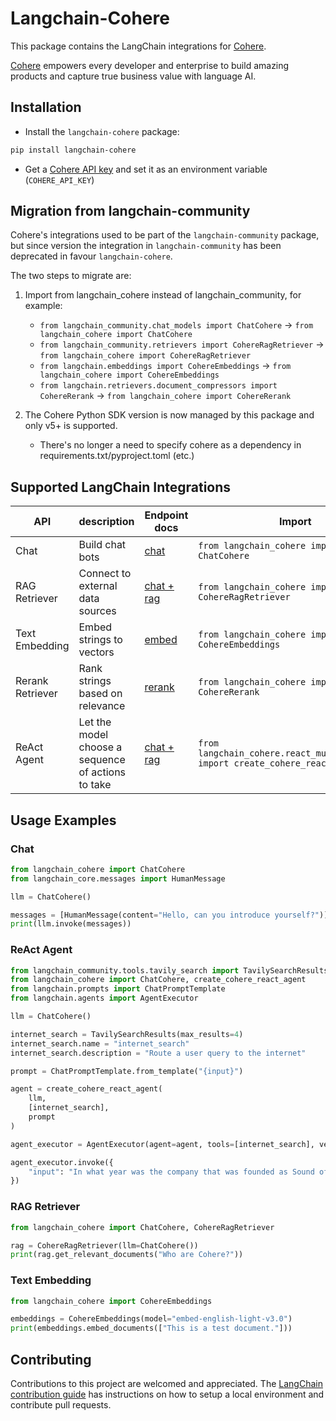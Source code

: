 # Langchain-Cohere

This package contains the LangChain integrations for [Cohere](https://cohere.com/).

[Cohere](https://cohere.com/) empowers every developer and enterprise to build amazing products and capture true business value with language AI.

## Installation
- Install the `langchain-cohere` package:
```bash
pip install langchain-cohere
```

- Get a [Cohere API key](https://cohere.com/) and set it as an environment variable (`COHERE_API_KEY`)

## Migration from langchain-community

Cohere's integrations used to be part of the `langchain-community` package, but since version the integration in `langchain-community` has been deprecated in favour `langchain-cohere`.

The two steps to migrate are:

1) Import from langchain_cohere instead of langchain_community, for example:
   * `from langchain_community.chat_models import ChatCohere` -> `from langchain_cohere import ChatCohere`
   * `from langchain_community.retrievers import CohereRagRetriever` -> `from langchain_cohere import CohereRagRetriever`
   * `from langchain.embeddings import CohereEmbeddings` -> `from langchain_cohere import CohereEmbeddings`
   * `from langchain.retrievers.document_compressors import CohereRerank` -> `from langchain_cohere import CohereRerank`

2) The Cohere Python SDK version is now managed by this package and only v5+ is supported.
   * There's no longer a need to specify cohere as a dependency in requirements.txt/pyproject.toml (etc.) 

## Supported LangChain Integrations

| API              | description                                         | Endpoint docs                                             | Import                                                                         | Example usage                                                                                                               |
|------------------|-----------------------------------------------------|-----------------------------------------------------------|--------------------------------------------------------------------------------|-----------------------------------------------------------------------------------------------------------------------------|
| Chat             | Build chat bots                                     | [chat](https://docs.cohere.com/reference/chat)            | `from langchain_cohere import ChatCohere`                                      | [notebook](https://github.com/langchain-ai/langchain/blob/master/docs/docs/integrations/chat/cohere.ipynb)                  |
| RAG Retriever    | Connect to external data sources                    | [chat + rag](https://docs.cohere.com/reference/chat)      | `from langchain_cohere import CohereRagRetriever`                              | [notebook](https://github.com/langchain-ai/langchain/blob/master/docs/docs/integrations/retrievers/cohere.ipynb)            |
| Text Embedding   | Embed strings to vectors                            | [embed](https://docs.cohere.com/reference/embed)          | `from langchain_cohere import CohereEmbeddings`                                | [notebook](https://github.com/langchain-ai/langchain/blob/master/docs/docs/integrations/text_embedding/cohere.ipynb)        |
| Rerank Retriever | Rank strings based on relevance                     | [rerank](https://docs.cohere.com/reference/rerank)        | `from langchain_cohere import CohereRerank`                                    | [notebook](https://github.com/langchain-ai/langchain/blob/master/docs/docs/integrations/retrievers/cohere-reranker.ipynb)   |
| ReAct Agent      | Let the model choose a sequence of actions to take  | [chat + rag](https://docs.cohere.com/reference/chat)      | `from langchain_cohere.react_multi_hop.agent import create_cohere_react_agent` | [notebook](https://github.com/cohere-ai/notebooks/blob/main/notebooks/Vanilla_Multi_Step_Tool_Use.ipynb)                    |


## Usage Examples

### Chat

```python
from langchain_cohere import ChatCohere
from langchain_core.messages import HumanMessage

llm = ChatCohere()

messages = [HumanMessage(content="Hello, can you introduce yourself?")]
print(llm.invoke(messages))
```

### ReAct Agent

```python
from langchain_community.tools.tavily_search import TavilySearchResults
from langchain_cohere import ChatCohere, create_cohere_react_agent
from langchain.prompts import ChatPromptTemplate
from langchain.agents import AgentExecutor

llm = ChatCohere()

internet_search = TavilySearchResults(max_results=4)
internet_search.name = "internet_search"
internet_search.description = "Route a user query to the internet"

prompt = ChatPromptTemplate.from_template("{input}")

agent = create_cohere_react_agent(
    llm,
    [internet_search],
    prompt
)

agent_executor = AgentExecutor(agent=agent, tools=[internet_search], verbose=True)

agent_executor.invoke({
    "input": "In what year was the company that was founded as Sound of Music added to the S&P 500?",
})
```

### RAG Retriever

```python
from langchain_cohere import ChatCohere, CohereRagRetriever

rag = CohereRagRetriever(llm=ChatCohere())
print(rag.get_relevant_documents("Who are Cohere?"))
```

### Text Embedding

```python
from langchain_cohere import CohereEmbeddings

embeddings = CohereEmbeddings(model="embed-english-light-v3.0")
print(embeddings.embed_documents(["This is a test document."]))
```

## Contributing

Contributions to this project are welcomed and appreciated.
The [LangChain contribution guide](https://python.langchain.com/docs/contributing/code/) has instructions on how to setup a local environment and contribute pull requests.
